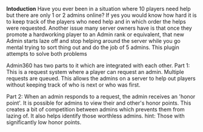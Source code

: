 **Intoduction**
Have you ever been in a situation where 10 players need help but there are only 1 or 2 admins online? If yes you would know how hard it is to keep track of the players who need help and in which order the helps were requested. Another issue many server owners have is that once they promote a hardworking player to an Admin rank or equivalent, that new Admin starts laze off and stop helping around the server while you go mental trying to sort thing out and do the job of 5 admins. This plugin attempts to solve both problems 

Admin360 has two parts to it which are integrated with each other. 
Part 1: This is a request system where a player can request an admin. Multiple requests are queued. This allows the admins on a server to help out players without keeping track of who is next or who was first. 

Part 2: When an admin responds to a request, the admin receives an 'honor point'. It is possible for admins to view their and other's honor points. This creates a bit of competition between admins which prevents them from lazing of. It also helps identify those worthless admins. hint: Those with significantly low honor points. 
